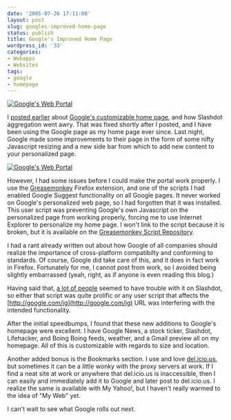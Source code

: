 ```yaml
---
date: '2005-07-26 17:11:00'
layout: post
slug: googles-improved-home-page
status: publish
title: Google's Improved Home Page
wordpress_id: '33'
categories:
- Webapps
- Websites
tags:
- google
- homepage
---
```


[![Google's Web Portal](http://photos22.flickr.com/28734145_8a02753774.jpg)](http://www.flickr.com/photos/third/28734145/)

I [posted earlier](http://uptonianthoughts.blogspot.com/2005/05/googles-web-portal.html) about [Google's customizable home page](http://www.google.com/ig), and how Slashdot aggregation went awry.  That was fixed shortly after I posted, and I have been using the Google page as my home page ever since.  Last night, Google made some improvements to their page in the form of some nifty Javascript resizing and a new side bar from which to add new content to your personalized page.



[![Google's Web Portal](http://photos21.flickr.com/28734146_07ccccb0a7_o.png)](http://www.flickr.com/photos/third/28734146/)



However, I had some issues before I could make the portal work properly.  I use the [Greasemonkey](http://greasemonkey.mozdev.org/) Firefox extension, and one of the scripts I had enabled Google Suggest functionality on all Google pages.  It never worked on Google's personalized web page, so I had forgotten that it was installed.  This user script was preventing Google's own Javascript on the personalized page from working properly, forcing me to use Internet Explorer to personalize my home page.  I won't link to the script because it is broken, but it is available on the [Greasemonkey Script Repository](http://dunck.us/collab/GreaseMonkeyUserScripts).

I had a rant already written out about how Google of all companies should realize the importance of cross-platform compatibilty and conforming to standards.  Of course, Google did take care of this, and it does in fact work in Firefox.  Fortunately for me, I cannot post from work, so I avoided being slightly embarrassed (yeah, right, as if anyone is even reading this blog.)

Having said that, [a lot of people](http://slashdot.org/comments.pl?sid=157038&cid=13164678) seemed to have trouble with it on Slashdot, so either that script was quite prolific or any user script that affects the [http://google.com/ig](http://google.com/ig) URL was interfering with the intended functionality.

After the initial speedbumps, I found that these new additions to Google's homepage were excellent.  I have Google News, a stock ticker, Slashdot, Lifehacker, and Boing Boing feeds, weather, and a Gmail preview all on my homepage.  All of this is customizable with regards to size and location.

Another added bonus is the Bookmarks section.  I use and love
[del.icio.us](http://del.icio.us), but sometimes it can be a little wonky with the proxy servers at work.  If I find a neat site at work or anywhere that del.icio.us is inaccessible, then I can easily and immediately add it to Google and later post to del.icio.us.  I realize the same is available with My Yahoo!, but I haven't really warmed to the idea of "My Web" yet.

I can't wait to see what Google rolls out next.
